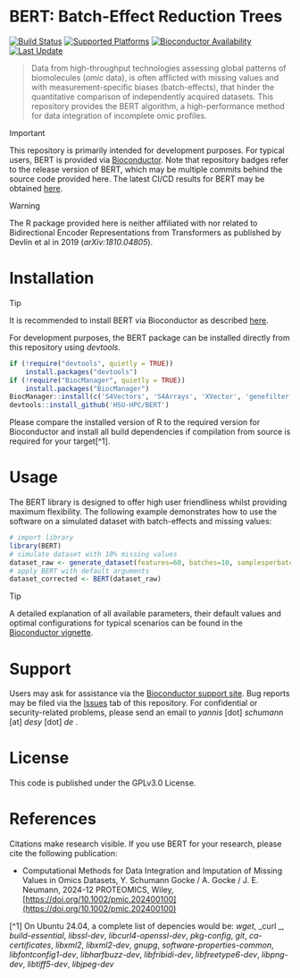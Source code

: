 # BERT: Batch-Effect Reduction Trees

[![Build Status](https://bioconductor.org/shields/build/release/bioc/BERT.svg)]()
[![Supported Platforms](https://bioconductor.org/shields/availability/release/BERT.svg)]()
[![Bioconductor Availability](https://bioconductor.org/shields/years-in-bioc/BERT.svg)]()
[![Last Update](https://bioconductor.org/shields/lastcommit/release/bioc/BERT.svg)]()


> Data from high-throughput technologies assessing global patterns of biomolecules (*omic* data), is often afflicted with missing values and with measurement-specific biases (batch-effects), that hinder the quantitative comparison of independently acquired datasets. This repository provides the BERT algorithm, a high-performance method for data integration of incomplete omic profiles.

> [!IMPORTANT]
> This repository is primarily intended for development purposes. For typical users, BERT is provided via [Bioconductor](https://www.bioconductor.org/packages/release/bioc/html/BERT.html). Note that repository badges refer to the release version of BERT, which may be multiple commits behind the source code provided here. The latest CI/CD results for BERT may be obtained [here](https://www.bioconductor.org/packages/devel/bioc/html/BERT.html).

> [!WARNING]
> The R package provided here is neither affiliated with nor related to Bidirectional Encoder Representations from Transformers as published by Devlin et al in 2019 (_arXiv:1810.04805_).

# Installation

> [!TIP]
> It is recommended to install BERT via Bioconductor as described [here](https://www.bioconductor.org/packages/release/bioc/html/BERT.html).

For development purposes, the BERT package can be installed directly from this repository using _devtools_.

```R
if (!require("devtools", quietly = TRUE))
    install.packages("devtools")
if (!require("BiocManager", quietly = TRUE))
    install.packages("BiocManager")
BiocManager::install(c('S4Vectors', 'S4Arrays', 'XVector', 'genefilter', 'SparseArray'))
devtools::install_github('HSU-HPC/BERT')
```

Please compare the installed version of R to the required version for Bioconductor and install all build dependencies if compilation from source is required for your target[^1].


# Usage

The BERT library is designed to offer high user friendliness whilst providing maximum flexibility. The following example demonstrates how to use the software on a simulated dataset with batch-effects and missing values:


```R
# import library
library(BERT)
# simulate dataset with 10% missing values
dataset_raw <- generate_dataset(features=60, batches=10, samplesperbatch=10, mvstmt=0.1, classes=2)
# apply BERT with default arguments
dataset_corrected <- BERT(dataset_raw)
```

> [!TIP]
> A detailed explanation of all available parameters, their default values and optimal configurations for typical scenarios can be found in the [Bioconductor vignette](https://www.bioconductor.org/packages/release/bioc/vignettes/BERT/inst/doc/BERT-Vignette.html).

# Support

Users may ask for assistance via the [Bioconductor support site](https://support.bioconductor.org/tag/bert/). Bug reports may be filed via the [Issues](https://github.com/HSU-HPC/BERT/issues) tab of this repository. For confidential or security-related problems, please send an email to _yannis_ [dot] _schumann_ [at] _desy_ [dot] _de_ .

# License

This code is published under the GPLv3.0 License.

# References

Citations make research visible. If you use BERT for your research, please cite the following publication:

- Computational Methods for Data Integration and Imputation of Missing Values in Omics Datasets, Y. Schumann Gocke / A. Gocke / J. E. Neumann, 2024-12 PROTEOMICS, Wiley, [https://doi.org/10.1002/pmic.202400100](https://doi.org/10.1002/pmic.202400100)

[^1] On Ubuntu 24.04, a complete list of depencies would be: _wget_, _curl _, _build-essential_, _libssl-dev_, _libcurl4-openssl-dev_, _pkg-config_, _git_, _ca-certificates_, _libxml2_, _libxml2-dev_, _gnupg_, _software-properties-common_, _libfontconfig1-dev_, _libharfbuzz-dev_, _libfribidi-dev_, _libfreetype6-dev_, _libpng-dev_, _libtiff5-dev_, _libjpeg-dev_

